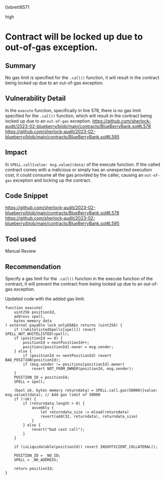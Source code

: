 0xbrett8571

high

# Contract will be locked up due to out-of-gas exception.

## Summary
No gas limit is specified for the `.call()` function, it will result in the contract being locked up due to an out-of-gas exception.

## Vulnerability Detail
In the `execute` function, specifically in line 578, there is no gas limit specified for the `.call()` function, which will result in the contract being locked up due to an `out-of-gas` exception.
https://github.com/sherlock-audit/2023-02-blueberry/blob/main/contracts/BlueBerryBank.sol#L578
https://github.com/sherlock-audit/2023-02-blueberry/blob/main/contracts/BlueBerryBank.sol#L595

## Impact
In `SPELL.call{value: msg.value}(data)` of the execute function. If the called contract comes with a malicious or simply has an unexpected execution cost, it could consume all the gas provided by the caller, causing an `out-of-gas` exception and locking up the contract.

## Code Snippet
https://github.com/sherlock-audit/2023-02-blueberry/blob/main/contracts/BlueBerryBank.sol#L578
https://github.com/sherlock-audit/2023-02-blueberry/blob/main/contracts/BlueBerryBank.sol#L595

## Tool used

Manual Review

## Recommendation
Specify a gas limit for the `.call()` function in the execute function of the contract, it will prevent the contract from being locked up due to an out-of-gas exception.

Updated code with the added gas limit.
```solidity
function execute(
    uint256 positionId,
    address spell,
    bytes memory data
) external payable lock onlyEOAEx returns (uint256) {
    if (!whitelistedSpells[spell]) revert SPELL_NOT_WHITELISTED(spell);
    if (positionId == 0) {
        positionId = nextPositionId++;
        positions[positionId].owner = msg.sender;
    } else {
        if (positionId >= nextPositionId) revert BAD_POSITION(positionId);
        if (msg.sender != positions[positionId].owner)
            revert NOT_FROM_OWNER(positionId, msg.sender);
    }
    POSITION_ID = positionId;
    SPELL = spell;

    (bool ok, bytes memory returndata) = SPELL.call.gas(50000){value: msg.value}(data); // Add gas limit of 50000
    if (!ok) {
        if (returndata.length > 0) {
            assembly {
                let returndata_size := mload(returndata)
                revert(add(32, returndata), returndata_size)
            }
        } else {
            revert("bad cast call");
        }
    }

    if (isLiquidatable(positionId)) revert INSUFFICIENT_COLLATERAL();

    POSITION_ID = _NO_ID;
    SPELL = _NO_ADDRESS;

    return positionId;
}
```